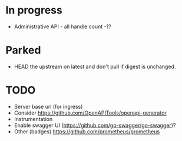 # In progress

- Administrative API - all handle count -1?

# Parked

- HEAD the upstream on latest and don't pull if digest is unchanged.

# TODO

- Server base url (for ingress)
- Consider https://github.com/OpenAPITools/openapi-generator
- Instrumentation
- Enable swagger UI (https://github.com/go-swagger/go-swagger)?
- Other (badges) https://github.com/prometheus/prometheus
